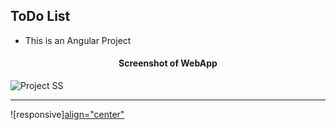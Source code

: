 ## ToDo List


- This is an Angular Project
<h4 align="center">Screenshot of WebApp</h4>

![Project SS](https://user-images.githubusercontent.com/90305324/210091881-4b43cb22-81f0-4048-8fdd-53d060cc2164.JPG)

<hr/>

![responsive][align="center"](https://user-images.githubusercontent.com/90305324/210094733-6123698e-961b-488f-a4eb-ec0a1be28037.png)
